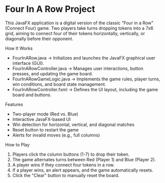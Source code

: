 # Four In A Row Project

This JavaFX application is a digital version of the classic "Four in a Row" (Connect Four) game. Two players take turns dropping tokens into a 7x6 grid, aiming to connect four of their tokens horizontally, vertically, or diagonally before their opponent.

How It Works

* FourInARow.java → Initializes and launches the JavaFX graphical user interface (GUI).
* FourInARowController.java → Manages user interactions, button presses, and updating the game board.
* FourInARowGameLogic.java → Implements the game rules, player turns, win conditions, and board state management.
* FourInARowController.fxml → Defines the UI layout, including the game board and buttons.

Features
- Two-player mode (Red vs. Blue)
- Interactive JavaFX-based UI
- Win detection for horizontal, vertical, and diagonal matches
- Reset button to restart the game
- Alerts for invalid moves (e.g., full columns)

How to Play
1. Players click the column buttons (1-7) to drop their token.
2. The game alternates turns between Red (Player 1) and Blue (Player 2).
3. A player wins if they connect four tokens in a row.
4. If a player wins, an alert appears, and the game automatically resets.
5. Click the "Clear" button to manually reset the board.
